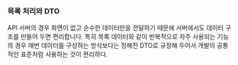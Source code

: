 ### 목록 처리와 DTO

API 서버의 경우 화면이 없고 순수한 데이터만을 전달하기 때문에 서버에서도 데이터 구조를 만들어 두면 편리합니다.
특히 목록 데이터와 같이 반복적으로 자주 사용되는 기능의 경우 매번 데이터를 구성하는 방식보다는 정해진 DTO로 규정해 두어서 개발의 공통적인 표준처럼 사용하는 것이 편리하다.
